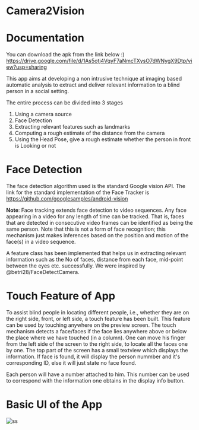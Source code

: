# Camera2Vision

# Documentation

You can download the apk from the link below :)
https://drive.google.com/file/d/1As5otj4VqyF7aNmcTXysO7dWNygX9Dtp/view?usp=sharing

This app aims at developing a non intrusive technique at imaging based automatic analysis to
extract and deliver relevant information to a blind person in a social setting.

The entire process can be divided into 3 stages
1. Using a camera source
2. Face Detection
3. Extracting relevant features such as landmarks
4. Computing a rough estimate of the distance from the camera
5. Using the Head Pose, give a rough estimate whether the person in front is Looking or not

# Face Detection

The face detection algorithm used is the standard Google vision API. The link for the standard implementation
of the Face Tracker is https://github.com/googlesamples/android-vision

**Note**:
Face tracking extends face detection to video sequences. Any face appearing in a video for any length of time can be tracked.
That is, faces that are detected in consecutive video frames can be identified as being the same person. Note that this is not
a form of face recognition; this mechanism just makes inferences based on the position and motion of the face(s) in a video
sequence.

A feature class has been implemented that helps us in extracting relevant information such as the No of faces, distance from each face, 
mid-point between the eyes etc. successfully. We were inspired by @betri28/FaceDetectCamera.

# Touch Feature of App
To assist blind people in locating different people, i.e., whether they are on the right side, front, or left side, a touch feature has been built. This feature can be used by touching anywhere on the preview screen. The touch mechanism detects a face/faces if the face lies anywhere above or below the place where we have touched (in a column). One can move his finger from the left side of the screen to the right side, to locate all the faces one by one. The top part of the screen has a small textview which displays the information.
If face is found, it will display the person nummber and it's corresponding ID, else  it will just state no face found.

Each person will have a number attached to him. This number can be used to correspond with the information one obtains in the display info button.

# Basic UI of the App
![ss](https://user-images.githubusercontent.com/28651490/38755155-4f845f08-3f82-11e8-8396-b5595f1b3c90.jpeg)



